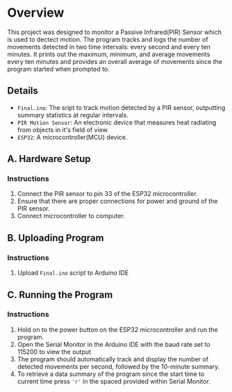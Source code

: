 # Overview
This project was designed to monitor a Passive Infrared(PIR) Sensor which is used to dectect motion. The program tracks and logs the number of movements detected in two time intervals: every second and every ten minutes. It prints out the maximum, minimum, and average movements every ten minutes and provides an overall average of movements since the program started when prompted to.

## Details
- `Final.ino`: The sript to track motion detected by a PIR sensor, outputting summary statistics at regular intervals.
- `PIR Motion Sensor`: An electronic device that measures heat radiating from objects in it's field of view.
- `ESP32`: A microcontroller(MCU) device.

## A. Hardware Setup

### Instructions
1. Connect the PIR sensor to pin 33 of the ESP32 microcontroller.
2. Ensure that there are proper connections for power and ground of the PIR sensor.
3. Connect microcontroller to computer.

## B. Uploading Program

### Instructions
1. Upload `Final.ino` script to Arduino IDE

## C. Running the Program

### Instructions
1. Hold on to the power button on the ESP32 microcontroller and run the program.
2. Open the Serial Monitor in the Arduino IDE with the baud rate set to 115200 to view the output
3. The program should automatically track and display the number of detected movements per second, followed by the 10-minute summary.
4. To retrieve a data summary of the program since the start time to current time press `'r'` in the spaced provided within Serial Monitor.

